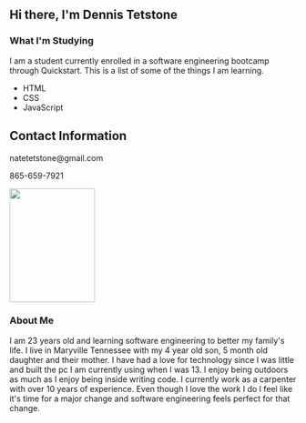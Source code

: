 ## Hi there, I'm Dennis Tetstone
<h3>What I'm Studying</h3>
<p>I am a student currently enrolled in a software engineering bootcamp through Quickstart. This is a list of some of the things I am learning.</p>
<ul>
  <li>HTML</li>
  <li>CSS</li>
  <li>JavaScript</li>
</ul>
<h2>Contact Information</h2>
<p>natetetstone@gmail.com</p>
<p>865-659-7921</p>
<img src="https://github.com/user-attachments/assets/d9b8a6b9-19a2-47fd-8688-7ac0dd88ab0e" width=150px height=200px alt=""/>
<h3>About Me</h3>
<p>I am 23 years old and learning software engineering to better my family's life. I live in Maryville Tennessee with my 4 year old son, 5 month old daughter and their mother. I have had a love for technology since I was little and built the pc I am currently using when I was 13. I enjoy being outdoors as much as I enjoy being inside writing code. I currently work as a carpenter with over 10 years of experience. Even though I love the work I do I feel like it's time for a major change and software engineering feels perfect for that change. </p>





<!--
**Bobthunderman1/Bobthunderman1** is a ✨ _special_ ✨ repository because its `README.md` (this file) appears on your GitHub profile.

Here are some ideas to get you started:

- 🔭 I’m currently working on ...
- 🌱 I’m currently learning ...
- 👯 I’m looking to collaborate on ...
- 🤔 I’m looking for help with ...
- 💬 Ask me about ...
- 📫 How to reach me: ...
- 😄 Pronouns: ...
- ⚡ Fun fact: ...
-->
